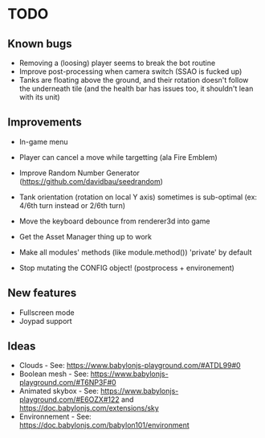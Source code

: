 # TODO

## Known bugs

* Removing a (loosing) player seems to break the bot routine
* Improve post-processing when camera switch (SSAO is fucked up)
* Tanks are floating above the ground, and their rotation doesn't follow the underneath tile (and the health bar has issues too, it shouldn't lean with its unit)

## Improvements

* In-game menu
* Player can cancel a move while targetting (ala Fire Emblem)
* Improve Random Number Generator (https://github.com/davidbau/seedrandom)
* Tank orientation (rotation on local Y axis) sometimes is sub-optimal (ex: 4/6th turn instead or 2/6th turn)

* Move the keyboard debounce from renderer3d into game
* Get the Asset Manager thing up to work
* Make all modules' methods (like module.method()) 'private' by default
* Stop mutating the CONFIG object! (postprocess + environement)

## New features

* Fullscreen mode
* Joypad support

## Ideas

* Clouds - See: https://www.babylonjs-playground.com/#ATDL99#0
* Boolean mesh - See: https://www.babylonjs-playground.com/#T6NP3F#0
* Animated skybox - See: https://www.babylonjs-playground.com/#E6OZX#122 and https://doc.babylonjs.com/extensions/sky
* Environnement - See: https://doc.babylonjs.com/babylon101/environment

